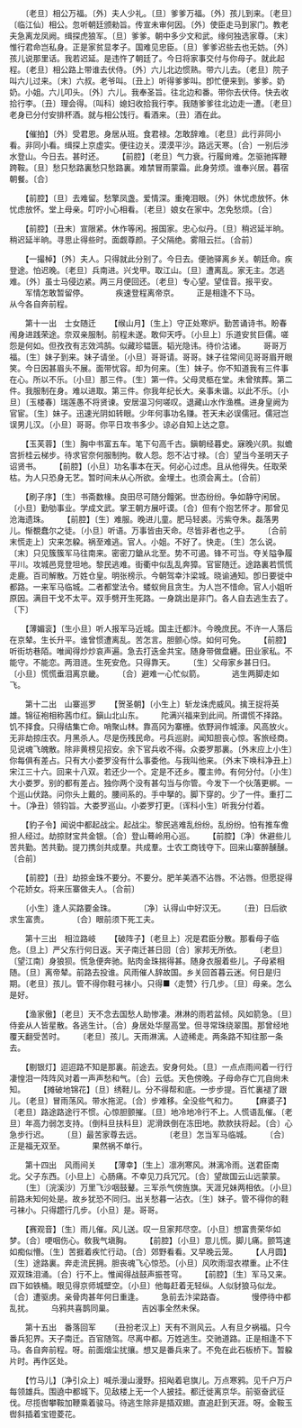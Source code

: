 <!-- { "loadSidebar": true } -->
　　〔老旦〕相公万福。〔外〕夫人少礼。〔旦〕爹爹万福。〔外〕孩儿到来。〔老旦〕〔临江仙〕相公。忽听朝廷颁勑旨。传宣未审何因。〔外〕使臣走马到家门。教老夫急离龙凤阙。缉探虎狼军。〔旦〕爹爹。朝中多少文和武。缘何独选家尊。〔末〕惟行君命岂私身。正是家贫显孝子。国难见忠臣。〔旦〕爹爹迟些去也无妨。〔外〕孩儿说那里话。我若迟延。是违忤了朝廷了。今日将家事交付与你母子。就此起程。〔老旦〕相公路上带谁去伏侍。〔外〕六儿北边惯熟。带六儿去。〔老旦〕院子叫六儿过来。〔末〕六叔。老爷叫。〔丑上〕听得爹爹叫。卽忙便来到。爹爹。奶奶。小姐。六儿叩头。〔外〕六儿。我奉圣旨。往北边和番。带你去伏侍。快去收拾行李。〔丑〕理会得。〔叫科〕媳妇收拾我行李。我随爹爹往北边走一遭。〔老旦〕老身已分付安排杯酒。就与相公饯行。看酒来。〔丑〕酒在此。 

　　【催拍】〔外〕受君恩。身居从班。食君禄。怎敢辞难。〔老旦〕此行非同小看。非同小看。缉探上京虚实。便往边关。漠漠平沙。路远天寒。〔合〕一别后涉水登山。今日去。甚时还。 
　　【前腔】〔老旦〕气力衰。行履尙难。怎驱驰挥鞭跨鞍。〔旦〕愁只愁路裏愁只愁路裏。难禁冒雨蒙霜。此身劳烦。谁奉兴居。暮宿朝餐。〔合〕 

　　【前腔】〔旦〕去难留。愁擎凤盏。爱情深。重掩泪眼。〔外〕休忧虑放怀。休忧虑放怀。堂上母亲。叮咛小心相看。〔老旦〕娘女在家中。怎免愁烦。〔合〕 

　　【前腔】〔丑末〕宣限紧。休作等闲。报国家。忠心似丹。〔旦〕稍迟延半晌。稍迟延半晌。寻思止得些时。面觑尊颜。子父隔绝。雾阻云拦。〔合前〕 

　　【一撮棹】〔外〕夫人。只得就此分别了。今日去。便驰驿离乡关。朝廷命。疾登途。怕迟晚。〔老旦〕兵南进。兴戈甲。取江山。〔旦〕遭离乱。家无主。怎逃难。〔外〕虽士马侵边紧。两三月便回还。〔老旦〕专心望。望佳音。报平安。 
　　军情怎敢暂留停。　　　　疾速登程离帝京。 
　　正是相逢不下马。　　　　从今各自奔前程。 

　　第十一出　士女随迁 
　　【缑山月】〔生上〕守正处寒炉。勤苦诵诗书。盼春闱身进践荣途。奈双亲服制。前程未遂。敢仰天呼。〔小旦上〕乐道安贫巨儒。嗟怨是何如。但孜孜有志效鸿鹄。似藏珍韫匮。韬光隐讳。待价沽诸。 
　　哥哥万福。〔生〕妹子到来。妹子请坐。〔小旦〕哥哥请。哥哥。妹子往常间见哥哥眉开眼笑。今日因甚眉头不展。面带忧容。却为何来。〔生〕妹子。你不知道我有三件事在心。所以不乐。〔小旦〕那三件。〔生〕第一件。父母灵柩在堂。未曾殡葬。第二件。我服制在身。难以进取。第三件。你我年纪长大。亲事未谐。以此不乐。〔小旦〕〔玉楼春〕瑞莲愚不将贤谏。安居温习何嗟叹。退藏山水作渔樵。进身皇阙为官宦。〔生〕妹子。迅速光阴如转眼。少年何事功名赚。苍天未必误儒冠。儒冠岂误男儿汉。〔小旦〕哥哥。你平日攻书多少。谅必自知上达之意。 

　　【玉芙蓉】〔生〕胸中书富五车。笔下句高千古。鎭朝经暮史。寐晚兴夙。拟蟾宫折桂云梯步。待求官奈何服制拘。敎人怨。怨不沾寸禄。〔合〕望当今圣明天子诏贤书。 
　　【前腔】〔小旦〕功名事本在天。何必心过虑。且从他得失。任取荣枯。为人只恐身无艺。暂时间未从心所欲。金埋土。也须会离土。〔合前〕 

　　【刷子序】〔生〕书斋数椽。良田尽可随分饘粥。世态纷纷。争如静守闲居。〔小旦〕勤劬事业。学成文武。掌王朝方展吁谟。〔合〕但有个抱艺怀才。那曾见沧海遗珠。 
　　【前腔】〔生〕难服。晚进儿童。肥马轻裘。污紫夺朱。磊落男儿。惭覩蠢尔之徒。〔小旦〕听语。万事皆由天命。尽皆非者也之乎。 
　　〔合前末慌走上〕灾来怎躱。祸至难逃。官人。小姐。不好了。快走。〔生〕怎么说。〔末〕只见簇簇军马往南来。密密刀鎗从北至。势不可遏。锋不可当。夺关隘争履平川。攻城邑竞登坦地。黎民逃难。街衢中似乱乱奔獐。官宦随迁。途路裏若慌慌走鹿。百司解散。万姓仓皇。明张榜示。今朝驾幸汴梁城。晓谕通知。卽日要徙中都路。一来军马临城。二者都堂法令。蝼蚁尙且贪生。为人岂不惜命。官人小姐听原因。满目干戈不太平。双手劈开生死路。一身跳出是非门。各人自去逃生去了。〔下〕 

　　【薄媚衮】〔生小旦〕听人报军马近城。国主迁都汴。今晚庶民。不许一人落后在京辇。生长升平。谁曾惯遭离乱。苦怎言。胆颤心惊。如何可免。 
　　【前腔】听街坊巷陌。唯闻得炒炒哀声遍。急去打迭金共宝。随身带做盘纒。田业家私。不能守。不能恋。两泪涟。生死安危。只得靠天。 
　　〔生〕父母家乡甚日归。　　　　〔小旦〕慌慌垂泪离京畿。 
　　〔合〕避难一心忙似箭。　　　　逃生两脚走如飞。 

　　第十二出　山寨巡罗 
　　【贺圣朝】〔小生上〕斩龙诛虎威风。擒王捉将英雄。锦征袍相称茜巾红。鎭山北山东。 
　　陀满兴福来到此间。所谓慌不择路。饥不择食。只得结集亡命。哨聚山林。靠高冈为寨栅。依野涧作城濠。风高放火。无非劫掠庄农。月黑杀人。尽是伤残民命。弓兵巡尉。闻知胆丧心惊。客旅经商。见说魂飞魄散。除非黄榜见招安。余下官兵收不得。众娄罗那裏。〔外末应上小生〕你每俱有差占。只有大小娄罗没有什么事委他。与我叫他来。〔外末下唤科净丑上〕宋江三十六。回来十八双。若还少一个。定是不还乡。覆主帅。有何分付。〔小生〕大小娄罗。别的都有差占。独你两个没有甚勾当与你管。今发下一个伙落更梆。一个巡山伏路。问你头上戴的。腰间系的。手中拏的。脚下穿的。少了一件。重打二十。〔净丑〕领钧旨。大娄罗巡山。小娄罗打更。〔诨科小生〕听我分付着。 

　　【豹子令】闻说中都起战尘。起战尘。黎民逃难乱纷纷。乱纷纷。怕有推车儋担人经过。劫掠财宝共金银。〔合〕登山蓦岭用心巡。 
　　【前腔】〔净〕休避些儿苦共勤。苦共勤。提刀携剑共成羣。共成羣。士农工商钱夺下。回来山寨醉醺醺。〔合前〕 

　　【前腔】〔丑〕劫掠金珠不要分。不要分。肥羊美酒不沾唇。不沾唇。但愿捉得个花娇女。将来压寨做夫人。〔合前〕 

　　〔小生〕逢人买路要金珠。　　　　〔净〕认得山中好汉无。 
　　〔丑〕日后欲求生富贵。　　　　〔合〕眼前须下死工夫。 

　　第十三出　相泣路岐 
　　【破阵子】〔老旦上〕况是君臣分散。那看母子临危。〔旦上〕严父东行何日返。天子南迁甚日回〔合〕家邦无所依。 
　　〔老旦〕〔望江南〕身狼狈。慌急便奔驰。贴肉金珠揣得甚。随身衣服着些儿。子母紧相随。〔旦〕离帝辇。前路去投谁。风雨催人辞故国。乡关回首暮云迷。何日是归期。〔老旦〕孩儿。管不得你鞋弓袜小。只得■〈走赞〉行几步。〔旦〕母亲。怎么是好。 

　　【渔家傲】〔老旦〕天不念去国愁人助惨凄。淋淋的雨若盆倾。风如箭急。〔旦〕侍妾从人皆星散。各逃生计。〔合〕身居处华屋高堂。但寻常珠绕翠围。那曾经地覆天翻受苦时。 
　　〔老旦〕孩儿。天雨淋漓。人迹稀走。两条路不知往那一条去。 

　　【剔银灯】迢迢路不知是那裏。前途去。安身何处。〔旦〕一点点雨间着一行行凄惶泪一阵阵风对着一声声愁和气。〔合〕云低。天色傍晚。子母命存亡兀自尙未知。 
　　【摊破地锦花】〔旦〕绣鞋儿。分不得帮和底。一步步提。百忙裏褪了跟儿。〔老旦〕冒雨荡风。带水拖泥。〔合〕步难移。全没些气和力。 
　　【麻婆子】〔老旦〕路途路途行不惯。心惊胆颤摧。〔旦〕地冷地冷行不上。人慌语乱催。〔老旦〕年高力弱怎支持。〔倒科旦扶科旦〕泥滑跌倒在冻田地。款款扶将起。〔合〕心急步行迟。 
　　〔旦〕最苦家尊去远。　　　　〔老旦〕怎当军马临城。 
　　〔合〕正是福无双至。　　　　果然祸不单行。 

　　第十四出　风雨间关 
　　【薄幸】〔生上〕凛冽寒风。淋漓冷雨。送君臣南北。父子东西。〔小旦上〕心肠痛。不幸见刀兵冗冗。〔合〕望故国云山远蒙蒙。 
　　〔生〕〔浣溪沙〕万里飞沙咽鼓鼙。三军杀气傍旌旗。天涯兄妹两相依。〔小旦〕前路未知何处是。故乡犹恐不同归。出关愁暮一沾衣。〔生〕妹子。管不得你的鞋弓袜小。只得趱行几步。〔小旦〕是。哥哥。 

　　【赛观音】〔生〕雨儿催。风儿送。叹一旦家邦尽空。〔小旦〕想富贵荣华如梦。〔合〕哽咽伤心。敎我气塡胸。 
　　【前腔】〔小旦〕意儿慌。脚儿痛。颤笃速如痴似懵。〔生〕苦捱着疾忙行动。〔合〕郊野看看。又早晚云笼。 
　　【人月圆】〔生〕途路裏。奔走流民拥。胆丧魂飞心惊恐。〔小旦〕风吹雨湿衣襟重。止不住双双珠泪涌。〔合〕行不上。惟闻得战鼓声振苍穹。 
　　【前腔】〔生〕军马又来。四下如铁桶。眼见得京师城壁空。〔小旦〕他每赶着无轻纵。人似豺狼马似龙。〔合〕遭驱虏。亲骨肉甚年何日重逢。 
　　急前去汴梁路杳。　　　　慢停待中都乱扰。 
　　乌鸦共喜鹊同巢。　　　　吉凶事全然未保。 

　　第十五出　番落回军 
　　〔丑扮老汉上〕天有不测风云。人有旦夕祸福。只今番兵犯界。天子南迁。百官随驾。尽离中都。万姓逃生。交驰道路。正是相逢不下马。各自奔前程。呀。前面烟尘扰攘。想又是番兵来了。不免在此石板桥下。暂躱片时。再作区处。 

　　【竹马儿】〔净引众上〕喊杀漫山漫野。招飐着皂旗儿。万点寒鸦。见千户万户每领雄兵。围遶中都城下。见敌楼上无一个人披挂。都迁徙离京华。前驱奋武征伐。尽揽辔攀鞍加鞭乘着骏马。待逃生除非是插双翅。直追赶到天涯。呀。金鞍玉辔斜插着宝镫菱花。 
